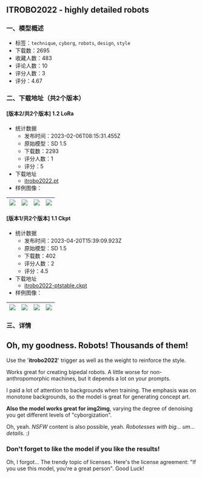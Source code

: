 ## ITROBO2022 - highly detailed robots
### 一、模型概述

- 标签：`technique`, `cyborg`, `robots`, `design`, `style`
- 下载数：2695
- 收藏人数：483
- 评论人数：10
- 评分人数：3
- 评分：4.67

### 二、下载地址（共2个版本）

#### [版本2/共2个版本] 1.2 LoRa

- 统计数据
  - 发布时间：2023-02-06T08:15:31.455Z
  - 原始模型：SD 1.5
  - 下载数：2293
  - 评分人数：1
  - 评分：5
- 下载地址
  - [itrobo2022.pt](https://civitai.com/api/download/models/8202)
- 样例图像：

| <img src="https://image.civitai.com/xG1nkqKTMzGDvpLrqFT7WA/aa2170ca-6006-47b1-6d42-6da3091a9700/width=450/77505.jpeg" /> | <img src="https://image.civitai.com/xG1nkqKTMzGDvpLrqFT7WA/0ac29637-6f33-4ff6-2ad8-57c48e317700/width=450/77508.jpeg" /> | <img src="https://image.civitai.com/xG1nkqKTMzGDvpLrqFT7WA/d05fd5ce-2168-438d-5447-ca7c0c757e00/width=450/77510.jpeg" /> | <img src="https://image.civitai.com/xG1nkqKTMzGDvpLrqFT7WA/0577f238-b50b-404e-920b-471fd30ad500/width=450/77509.jpeg" /> |
| ---- | ---- | ---- | ---- |

#### [版本1/共2个版本] 1.1 Ckpt

- 统计数据
  - 发布时间：2023-04-20T15:39:09.923Z
  - 原始模型：SD 1.5
  - 下载数：402
  - 评分人数：2
  - 评分：4.5
- 下载地址
  - [itrobo2022-ptstable.ckpt](https://civitai.com/api/download/models/5619)
- 样例图像：

| <img src="https://image.civitai.com/xG1nkqKTMzGDvpLrqFT7WA/9694a3e2-a50e-4376-766b-37abb98e8600/width=450/45270.jpeg" /> | <img src="https://image.civitai.com/xG1nkqKTMzGDvpLrqFT7WA/87bed9e9-21e4-41c6-4161-dbc5ba28f500/width=450/45254.jpeg" /> | <img src="https://image.civitai.com/xG1nkqKTMzGDvpLrqFT7WA/dfcb95a0-2d2c-4005-5569-2e0838252000/width=450/45273.jpeg" /> | <img src="https://image.civitai.com/xG1nkqKTMzGDvpLrqFT7WA/b51bb180-76a7-427a-146c-78073bdf3e00/width=450/45272.jpeg" /> |
| ---- | ---- | ---- | ---- |


### 三、详情
<h2>Oh, my goodness. Robots! Thousands of them!</h2><p>Use the '<strong>itrobo2022</strong>' trigger as well as the weight to reinforce the style.</p><p>Works great for creating bipedal robots. A little worse for non-anthropomorphic machines, but it depends a lot on your prompts.</p><p>I paid a lot of attention to backgrounds when training. The emphasis was on monotone backgrounds, so the model is great for generating concept art.</p><p><strong>Also the model works great for img2img</strong>, varying the degree of denoising you get different levels of "cyborgization".</p><p>Oh, yeah. <em>NSFW</em> content is also possible, yeah. <em>Robotesses with big... um... details. :)</em></p><h3>Don't forget to like the model if you like the results!</h3><p>Oh, I forgot... The trendy topic of licenses. Here's the license agreement: "If you use this model, you're a great person". Good Luck!</p>
